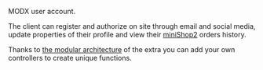 MODX user account.

The client can register and authorize on site through email and social media, update properties of their profile and view their [miniShop2][1] orders history.

Thanks to [the modular architecture][2] of the extra you can add your own controllers to create unique functions.

[1]: /en/01_Components/02_miniShop2
[2]: /en/01_Components/19_Office/02_Work_Logic.md

